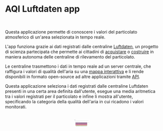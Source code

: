 <h1>AQI Luftdaten app</h1>
    
<br>

<p>
    Questa applicazione permette di conoscere 
    i valori del particolato atmosferico di un'area selezionata in tempo reale.
</p>

<p>
    L'app funziona grazie ai dati registrati dalle centraline <a target="_blank" href="https://luftdaten.info/it/benvenuto/">Luftdaten</a>, 
    un progetto di scienza partecipata che permette ai cittadini di <a target="_blank" href="https://www.produzionidalbasso.com/project/1-000-centraline-dal-basso-in-italia/">acquistare</a> o <a target="_blank" href="http://centralinedalbasso.org/">costruire</a> in maniera autonoma delle centraline di rilevamento del particolato.
</p>    

<p>
    Le centraline trasmettono i dati in tempo reale ad un server centrale, 
    che raffigura i valori di qualità dell'aria su una <a target="_blank" href="https://italia.maps.sensor.community/#6/42.000/12.000">mappa interattiva</a> 
    e li rende disponibili in formato open-source ad altre applicazioni tramite <a target="_blank" href="https://github.com/opendata-stuttgart/meta/wiki/EN-APIs">API</a>.
</p>

<p>
    Questa applicazione seleziona i dati registrati dalle centraline Luftdaten presenti in una certa area definita dall'utente,
    esegue una media aritmetica tra i valori registrati per il particolato e infine li mostra all'utente, 
    specificando la categoria della qualità dell'aria in cui ricadono i valori monitorati.
</p>

<br>
<div style="text-align:center" >
	<img src="https://github.com/tommasosansone91/aqi_luftdaten/blob/master/static/img/grafico_Roma.jpg" style="width:50px" align="middle" alt="Grafico dei valori storici orari del PM 10 nella città di roma" >
</div>

